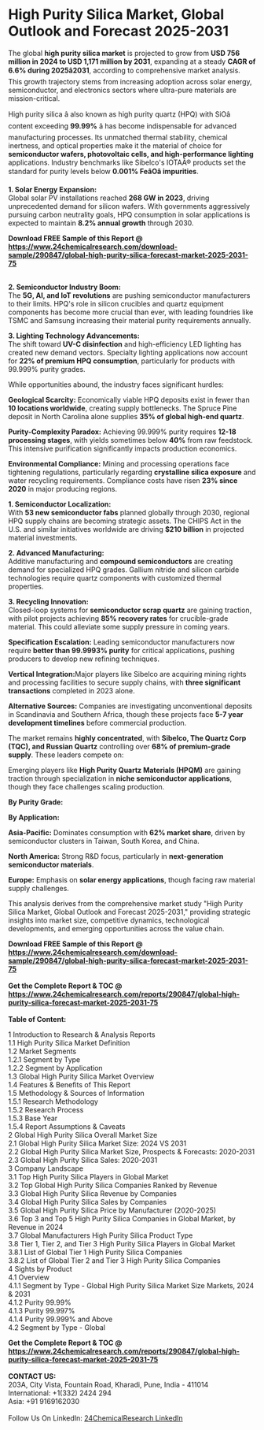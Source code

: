 <h1>High Purity Silica Market, Global Outlook and Forecast 2025-2031</h1><p>The global <strong>high purity silica market</strong> is projected to grow from <strong>USD 756 million in 2024 to USD 1,171 million by 2031</strong>, expanding at a steady <strong>CAGR of 6.6% during 2025â2031</strong>, according to comprehensive market analysis. This growth trajectory stems from increasing adoption across solar energy, semiconductor, and electronics sectors where ultra-pure materials are mission-critical.</p><p>High purity silica â also known as high purity quartz (HPQ) with SiOâ content exceeding <strong>99.99%</strong> â has become indispensable for advanced manufacturing processes. Its unmatched thermal stability, chemical inertness, and optical properties make it the material of choice for <strong>semiconductor wafers, photovoltaic cells, and high-performance lighting</strong> applications. Industry benchmarks like Sibelco's IOTAÂ® products set the standard for purity levels below <strong>0.001% FeâOâ impurities</strong>.</p><p><strong>1. Solar Energy Expansion:</strong><br>
Global solar PV installations reached <strong>268 GW in 2023</strong>, driving unprecedented demand for silicon wafers. With governments aggressively pursuing carbon neutrality goals, HPQ consumption in solar applications is expected to maintain <strong>8.2% annual growth</strong> through 2030.</p><div><b>Download FREE Sample of this Report @ 
            <a href="https://www.24chemicalresearch.com/download-sample/290847/global-high-purity-silica-forecast-market-2025-2031-75">
            https://www.24chemicalresearch.com/download-sample/290847/global-high-purity-silica-forecast-market-2025-2031-75</a></b></div><br><p><strong>2. Semiconductor Industry Boom:</strong><br>
The <strong>5G, AI, and IoT revolutions</strong> are pushing semiconductor manufacturers to their limits. HPQ's role in silicon crucibles and quartz equipment components has become more crucial than ever, with leading foundries like TSMC and Samsung increasing their material purity requirements annually.</p><p><strong>3. Lighting Technology Advancements:</strong><br>
The shift toward <strong>UV-C disinfection</strong> and high-efficiency LED lighting has created new demand vectors. Specialty lighting applications now account for <strong>22% of premium HPQ consumption</strong>, particularly for products with 99.999% purity grades.</p><p>While opportunities abound, the industry faces significant hurdles:</p><p><strong>Geological Scarcity:</strong> Economically viable HPQ deposits exist in fewer than <strong>10 locations worldwide</strong>, creating supply bottlenecks. The Spruce Pine deposit in North Carolina alone supplies <strong>35% of global high-end quartz</strong>.</p><p><strong>Purity-Complexity Paradox:</strong> Achieving 99.999% purity requires <strong>12-18 processing stages</strong>, with yields sometimes below <strong>40%</strong> from raw feedstock. This intensive purification significantly impacts production economics.</p><p><strong>Environmental Compliance:</strong> Mining and processing operations face tightening regulations, particularly regarding <strong>crystalline silica exposure</strong> and water recycling requirements. Compliance costs have risen <strong>23% since 2020</strong> in major producing regions.</p><p><strong>1. Semiconductor Localization:</strong><br>
With <strong>53 new semiconductor fabs</strong> planned globally through 2030, regional HPQ supply chains are becoming strategic assets. The CHIPS Act in the U.S. and similar initiatives worldwide are driving <strong>$210 billion</strong> in projected material investments.</p><p><strong>2. Advanced Manufacturing:</strong><br>
Additive manufacturing and <strong>compound semiconductors</strong> are creating demand for specialized HPQ grades. Gallium nitride and silicon carbide technologies require quartz components with customized thermal properties.</p><p><strong>3. Recycling Innovation:</strong><br>
Closed-loop systems for <strong>semiconductor scrap quartz</strong> are gaining traction, with pilot projects achieving <strong>85% recovery rates</strong> for crucible-grade material. This could alleviate some supply pressure in coming years.</p><p><strong>Specification Escalation:</strong> Leading semiconductor manufacturers now require <strong>better than 99.9993% purity</strong> for critical applications, pushing producers to develop new refining techniques.</p><p><strong>Vertical Integration:</strong>Major players like Sibelco are acquiring mining rights and processing facilities to secure supply chains, with <strong>three significant transactions</strong> completed in 2023 alone.</p><p><strong>Alternative Sources:</strong> Companies are investigating unconventional deposits in Scandinavia and Southern Africa, though these projects face <strong>5-7 year development timelines</strong> before commercial production.</p><p>The market remains <strong>highly concentrated</strong>, with <strong>Sibelco, The Quartz Corp (TQC), and Russian Quartz</strong> controlling over <strong>68% of premium-grade supply</strong>. These leaders compete on:</p><p>Emerging players like <strong>High Purity Quartz Materials (HPQM)</strong> are gaining traction through specialization in <strong>niche semiconductor applications</strong>, though they face challenges scaling production.</p><p><strong>By Purity Grade:</strong></p><p><strong>By Application:</strong></p><p><strong>Asia-Pacific:</strong> Dominates consumption with <strong>62% market share</strong>, driven by semiconductor clusters in Taiwan, South Korea, and China.</p><p><strong>North America:</strong> Strong R&amp;D focus, particularly in <strong>next-generation semiconductor materials</strong>.</p><p><strong>Europe:</strong> Emphasis on <strong>solar energy applications</strong>, though facing raw material supply challenges.</p><p>This analysis derives from the comprehensive market study "High Purity Silica Market, Global Outlook and Forecast 2025-2031," providing strategic insights into market size, competitive dynamics, technological developments, and emerging opportunities across the value chain.</p><div><b>Download FREE Sample of this Report @ 
            <a href="https://www.24chemicalresearch.com/download-sample/290847/global-high-purity-silica-forecast-market-2025-2031-75">
            https://www.24chemicalresearch.com/download-sample/290847/global-high-purity-silica-forecast-market-2025-2031-75</a></b></div><br><div><b>Get the Complete Report & TOC @ 
            <a href="https://www.24chemicalresearch.com/reports/290847/global-high-purity-silica-forecast-market-2025-2031-75">
            https://www.24chemicalresearch.com/reports/290847/global-high-purity-silica-forecast-market-2025-2031-75</a></b></div><br>
            <b>Table of Content:</b><p>1 Introduction to Research & Analysis Reports<br />
 1.1 High Purity Silica Market Definition<br />
 1.2 Market Segments<br />
 1.2.1 Segment by Type<br />
 1.2.2 Segment by Application<br />
 1.3 Global High Purity Silica Market Overview<br />
 1.4 Features & Benefits of This Report<br />
 1.5 Methodology & Sources of Information<br />
 1.5.1 Research Methodology<br />
 1.5.2 Research Process<br />
 1.5.3 Base Year<br />
 1.5.4 Report Assumptions & Caveats<br />
2 Global High Purity Silica Overall Market Size<br />
 2.1 Global High Purity Silica Market Size: 2024 VS 2031<br />
 2.2 Global High Purity Silica Market Size, Prospects & Forecasts: 2020-2031<br />
 2.3 Global High Purity Silica Sales: 2020-2031<br />
3 Company Landscape<br />
 3.1 Top High Purity Silica Players in Global Market<br />
 3.2 Top Global High Purity Silica Companies Ranked by Revenue<br />
 3.3 Global High Purity Silica Revenue by Companies<br />
 3.4 Global High Purity Silica Sales by Companies<br />
 3.5 Global High Purity Silica Price by Manufacturer (2020-2025)<br />
 3.6 Top 3 and Top 5 High Purity Silica Companies in Global Market, by Revenue in 2024<br />
 3.7 Global Manufacturers High Purity Silica Product Type<br />
 3.8 Tier 1, Tier 2, and Tier 3 High Purity Silica Players in Global Market<br />
 3.8.1 List of Global Tier 1 High Purity Silica Companies<br />
 3.8.2 List of Global Tier 2 and Tier 3 High Purity Silica Companies<br />
4 Sights by Product<br />
 4.1 Overview<br />
 4.1.1 Segment by Type - Global High Purity Silica Market Size Markets, 2024 & 2031<br />
 4.1.2 Purity 99.99%<br />
 4.1.3 Purity 99.997%<br />
 4.1.4 Purity 99.999% and Above<br />
 4.2 Segment by Type - Global </p><div><b>Get the Complete Report & TOC @ 
            <a href="https://www.24chemicalresearch.com/reports/290847/global-high-purity-silica-forecast-market-2025-2031-75">
            https://www.24chemicalresearch.com/reports/290847/global-high-purity-silica-forecast-market-2025-2031-75</a></b></div><br><b>CONTACT US:</b><br>
            203A, City Vista, Fountain Road, Kharadi, Pune, India - 411014<br>
            International: +1(332) 2424 294<br>
            Asia: +91 9169162030 <br><br>
            Follow Us On LinkedIn: <a href="https://www.linkedin.com/company/24chemicalresearch/">24ChemicalResearch LinkedIn</a>